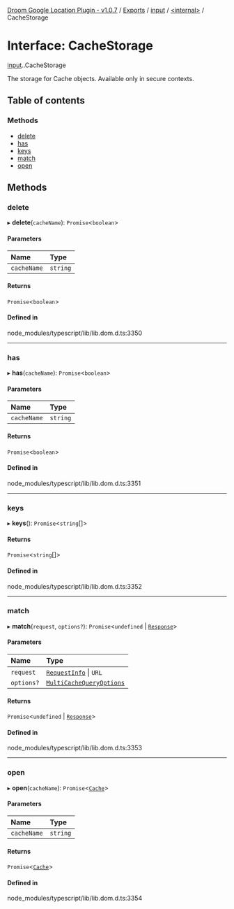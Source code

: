 [Droom Google Location Plugin - v1.0.7](../README.md) / [Exports](../modules.md) / [input](../modules/input.md) / [<internal\>](../modules/input._internal_.md) / CacheStorage

# Interface: CacheStorage

[input](../modules/input.md).[<internal>](../modules/input._internal_.md).CacheStorage

The storage for Cache objects.
Available only in secure contexts.

## Table of contents

### Methods

- [delete](input._internal_.CacheStorage.md#delete)
- [has](input._internal_.CacheStorage.md#has)
- [keys](input._internal_.CacheStorage.md#keys)
- [match](input._internal_.CacheStorage.md#match)
- [open](input._internal_.CacheStorage.md#open)

## Methods

### delete

▸ **delete**(`cacheName`): `Promise`<`boolean`\>

#### Parameters

| Name | Type |
| :------ | :------ |
| `cacheName` | `string` |

#### Returns

`Promise`<`boolean`\>

#### Defined in

node_modules/typescript/lib/lib.dom.d.ts:3350

___

### has

▸ **has**(`cacheName`): `Promise`<`boolean`\>

#### Parameters

| Name | Type |
| :------ | :------ |
| `cacheName` | `string` |

#### Returns

`Promise`<`boolean`\>

#### Defined in

node_modules/typescript/lib/lib.dom.d.ts:3351

___

### keys

▸ **keys**(): `Promise`<`string`[]\>

#### Returns

`Promise`<`string`[]\>

#### Defined in

node_modules/typescript/lib/lib.dom.d.ts:3352

___

### match

▸ **match**(`request`, `options?`): `Promise`<`undefined` \| [`Response`](../modules/input._internal_.md#response)\>

#### Parameters

| Name | Type |
| :------ | :------ |
| `request` | [`RequestInfo`](../modules/input._internal_.md#requestinfo) \| `URL` |
| `options?` | [`MultiCacheQueryOptions`](input._internal_.MultiCacheQueryOptions.md) |

#### Returns

`Promise`<`undefined` \| [`Response`](../modules/input._internal_.md#response)\>

#### Defined in

node_modules/typescript/lib/lib.dom.d.ts:3353

___

### open

▸ **open**(`cacheName`): `Promise`<[`Cache`](../modules/input._internal_.md#cache)\>

#### Parameters

| Name | Type |
| :------ | :------ |
| `cacheName` | `string` |

#### Returns

`Promise`<[`Cache`](../modules/input._internal_.md#cache)\>

#### Defined in

node_modules/typescript/lib/lib.dom.d.ts:3354
